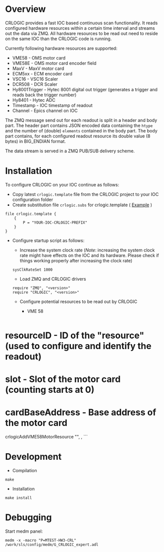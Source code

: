 # Overview
CRLOGIC provides a fast IOC based continuous scan functionality. It reads configured hardware resources within a certain
time interval and streams out the data via ZMQ. All hardware resources to be read out need to reside on the same IOC than the CRLOGIC code is running.


Currently following hardware resources are supported:

  * VME58 - OMS motor card
  * VME58E - OMS motor card encoder field
  * MaxV - MaxV motor card
  * ECM5xx - ECM encoder card
  * VSC16 - VSC16 Scaler
  * DCR508 - DCR Scaler
  * Hy8001Trigger - Hytec 8001 digital out trigger (generates a trigger and reads back the trigger number)
  * Hy8401 - Hytec ADC
  * Timestamp - IOC timestamp of readout
  * Channel - Epics channel on IOC 

The ZMQ message send out for each readout is split in a header and body part. The header part contains JSON encoded data containing the `htype` and the number of (double) `elements`
contained in the body part. The body part contains, for each configured readout resource its double value (8 bytes) in BIG_ENDIAN format.

The data stream is served in a ZMQ PUB/SUB delivery scheme.


# Installation
To configure CRLOGIC on your IOC continue as follows:

  * Copy latest `crlogic.template` file from the CRLOGIC project to your IOC configuration folder
  * Create substitution file `crlogic.subs` for crlogic.template ( [Example](doc/EXAMPLE_crlogic.subs) )
 
```
file crlogic.template {
	{
		P = "YOUR-IOC-CRLOGIC-PREFIX"
	} 
} 
```

  * Configure startup script as follows:
    * Increase the system clock rate (*Note*: increasing the system clock rate might have effects on the IOC and its hardware. Please check if things working properly after increasing the clock rate)
    
    ```
    sysClkRateSet 1000
    ```
    
    * Load ZMQ and CRLOGIC drivers
    
    ```
    require "ZMQ", "<version>"
    require "CRLOGIC", "<version>"
    ```
    
    * Configure potential resources to be read out by CRLOGIC
      * VME 58
      
      ```
# resourceID            -       ID of the "resource" (used to configure and identify the readout)
# slot			-	Slot of the motor card (counting starts at 0)
# cardBaseAddress	-	Base address of the motor card
crlogicAddVME58MotorResource "<resourceID>", <cardBaseAddress>, <slot>
      ```

# Development


* Compilation

```
make
```

* Installation

```
make install
```

# Debugging
Start medm panel:
```
medm -x -macro "P=MTEST-HW3-CRL" /work/sls/config/medm/G_CRLOGIC_expert.adl
```

